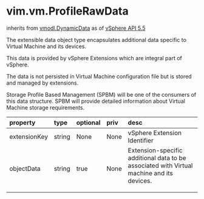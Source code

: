 vim.vm.ProfileRawData
=====================
inherits from [vmodl.DynamicData](docs/vmodl.DynamicData.md)
as of [vSphere API 5.5](vim.version.md#vim.version.version9)


The extensible data object type encapsulates additional data specific   to Virtual Machine and its devices.   <p>   This data is provided by vSphere Extensions which are integral part   of vSphere.   <p>   The data is not persisted in Virtual Machine configuration file but is   stored and managed by extensions.   <p>   Storage Profile Based Management (SPBM) will be one of the consumers of   this data structure. SPBM will provide detailed information about   Virtual Machine storage requirements.   <p>

| property | type | optional | priv | desc |
|:---------|:-----|:---------|:-----|:-----|
| extensionKey | string | None | None | vSphere Extension Identifier |
| objectData | string | true | None | Extension-specific additional data to be associated  with Virtual machine and its devices.  <p> |


